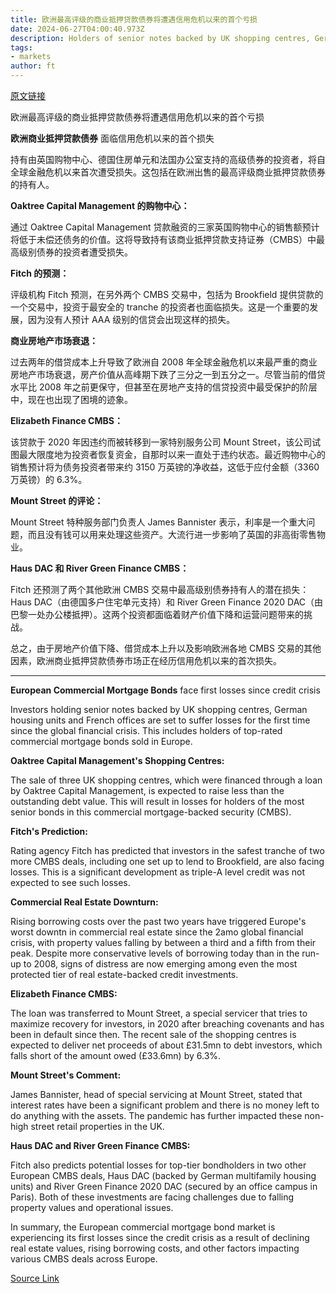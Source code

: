 ```yaml
---
title: 欧洲最高评级的商业抵押贷款债券将遭遇信用危机以来的首个亏损
date: 2024-06-27T04:00:40.973Z
description: Holders of senior notes backed by UK shopping centres, German housing units and French offices to be hit, say analysts
tags: 
- markets
author: ft
---
```


[原文链接](https://ft.com/content/50f3a047-f607-467f-ad1a-117e8a310aed)

欧洲最高评级的商业抵押贷款债券将遭遇信用危机以来的首个亏损

**欧洲商业抵押贷款债券** 面临信用危机以来的首个损失  

持有由英国购物中心、德国住房单元和法国办公室支持的高级债券的投资者，将自全球金融危机以来首次遭受损失。这包括在欧洲出售的最高评级商业抵押贷款债券的持有人。 

**Oaktree Capital Management 的购物中心：** 

通过 Oaktree Capital Management 贷款融资的三家英国购物中心的销售额预计将低于未偿还债务的价值。这将导致持有该商业抵押贷款支持证券（CMBS）中最高级别债券的投资者遭受损失。 

**Fitch 的预测：** 

评级机构 Fitch 预测，在另外两个 CMBS 交易中，包括为 Brookfield 提供贷款的一个交易中，投资于最安全的 tranche 的投资者也面临损失。这是一个重要的发展，因为没有人预计 AAA 级别的信贷会出现这样的损失。 

**商业房地产市场衰退：** 

过去两年的借贷成本上升导致了欧洲自 2008 年全球金融危机以来最严重的商业房地产市场衰退，房产价值从高峰期下跌了三分之一到五分之一。尽管当前的借贷水平比 2008 年之前更保守，但甚至在房地产支持的信贷投资中最受保护的阶层中，现在也出现了困境的迹象。 

**Elizabeth Finance CMBS：** 

该贷款于 2020 年因违约而被转移到一家特别服务公司 Mount Street，该公司试图最大限度地为投资者恢复资金，自那时以来一直处于违约状态。最近购物中心的销售预计将为债务投资者带来约 3150 万英镑的净收益，这低于应付金额（3360 万英镑）的 6.3%。 

**Mount Street 的评论：** 

Mount Street 特种服务部门负责人 James Bannister 表示，利率是一个重大问题，而且没有钱可以用来处理这些资产。大流行进一步影响了英国的非高街零售物业。 

**Haus DAC 和 River Green Finance CMBS：** 

Fitch 还预测了两个其他欧洲 CMBS 交易中最高级别债券持有人的潜在损失：Haus DAC（由德国多户住宅单元支持）和 River Green Finance 2020 DAC（由巴黎一处办公楼抵押）。这两个投资都面临着财产价值下降和运营问题带来的挑战。 

总之，由于房地产价值下降、借贷成本上升以及影响欧洲各地 CMBS 交易的其他因素，欧洲商业抵押贷款债券市场正在经历信用危机以来的首次损失。

---

 **European Commercial Mortgage Bonds** face first losses since credit crisis  

Investors holding senior notes backed by UK shopping centres, German housing units and French offices are set to suffer losses for the first time since the global financial crisis. This includes holders of top-rated commercial mortgage bonds sold in Europe. 

**Oaktree Capital Management's Shopping Centres:**  

The sale of three UK shopping centres, which were financed through a loan by Oaktree Capital Management, is expected to raise less than the outstanding debt value. This will result in losses for holders of the most senior bonds in this commercial mortgage-backed security (CMBS).

**Fitch's Prediction:**  

Rating agency Fitch has predicted that investors in the safest tranche of two more CMBS deals, including one set up to lend to Brookfield, are also facing losses. This is a significant development as triple-A level credit was not expected to see such losses. 

**Commercial Real Estate Downturn:**  

Rising borrowing costs over the past two years have triggered Europe's worst downtn in commercial real estate since the 2amo global financial crisis, with property values falling by between a third and a fifth from their peak. Despite more conservative levels of borrowing today than in the run-up to 2008, signs of distress are now emerging among even the most protected tier of real estate-backed credit investments.

**Elizabeth Finance CMBS:**  

The loan was transferred to Mount Street, a special servicer that tries to maximize recovery for investors, in 2020 after breaching covenants and has been in default since then. The recent sale of the shopping centres is expected to deliver net proceeds of about £31.5mn to debt investors, which falls short of the amount owed (£33.6mn) by 6.3%.

**Mount Street's Comment:**  

James Bannister, head of special servicing at Mount Street, stated that interest rates have been a significant problem and there is no money left to do anything with the assets. The pandemic has further impacted these non-high street retail properties in the UK. 

**Haus DAC and River Green Finance CMBS:**  

Fitch also predicts potential losses for top-tier bondholders in two other European CMBS deals, Haus DAC (backed by German multifamily housing units) and River Green Finance 2020 DAC (secured by an office campus in Paris). Both of these investments are facing challenges due to falling property values and operational issues.

In summary, the European commercial mortgage bond market is experiencing its first losses since the credit crisis as a result of declining real estate values, rising borrowing costs, and other factors impacting various CMBS deals across Europe.

[Source Link](https://ft.com/content/50f3a047-f607-467f-ad1a-117e8a310aed)

